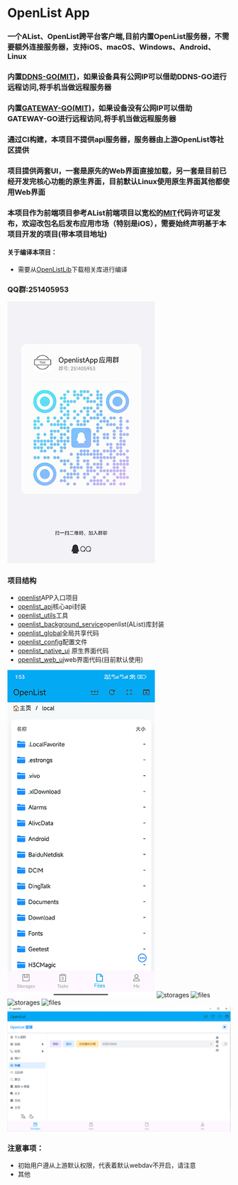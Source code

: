 # OpenList App
### 一个AList、OpenList跨平台客户端,目前内置OpenList服务器，不需要额外连接服务器，支持iOS、macOS、Windows、Android、Linux

### 内置[DDNS-GO(MIT)](https://github.com/jeessy2/ddns-go)，如果设备具**有公网IP**可以借助DDNS-GO进行远程访问,将手机当做远程服务器

### 内置[GATEWAY-GO(MIT)](https://github.com/OpenIoTHub/gateway-go)，如果设备**没有公网IP**可以借助GATEWAY-GO进行远程访问,将手机当做远程服务器

### 通过CI构建，本项目不提供api服务器，服务器由上游OpenList等社区提供
### 项目提供两套UI，一套是原先的Web界面直接加载，另一套是目前已经开发完核心功能的原生界面，目前默认Linux使用原生界面其他都使用Web界面

### 本项目作为前端项目参考AList前端项目以宽松的[MIT](LICENSE)代码许可证发布，欢迎改包名后发布应用市场（特别是iOS），需要始终声明基于本项目开发的项目(带本项目地址)

#### 关于编译本项目：
* 需要从[OpenListLib](https://github.com/OpenListApp/OpenListLib/releases)下载相关库进行编译

### QQ群:251405953
![QQGroup.jpg](assets/images/contact/QQGroup.jpg)
### 项目结构
* [openlist](/lib/main.dart)APP入口项目
* [openlist_api](/openlist_api)核心api封装
* [openlist_utils](/openlist_utils)工具
* [openlist_background_service](/openlist_background_service)openlist(AList)库封装
* [openlist_global](/openlist_global)全局共享代码
* [openlist_config](/openlist_config)配置文件
* [openlist_native_ui](/openlist_native_ui) 原生界面代码
* [openlist_web_ui](/openlist_web_ui)web界面代码(目前默认使用)

![files](assets/images/android/files.png) ![storages](assets/images/macos/storages.png) ![files](assets/images/macos/files.png) ![storages](assets/images/ios/storages.png) ![files](assets/images/ios/files.png) ![storages](assets/images/windows/storages.png)

### 注意事项：
* 初始用户遵从上游默认权限，代表着默认webdav不开启，请注意
* 其他